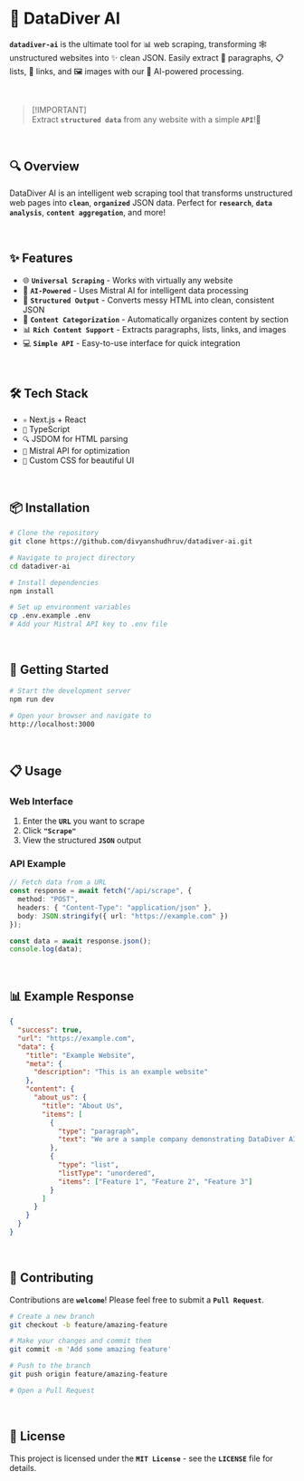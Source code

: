 
# 🌊 DataDiver AI

**`datadiver-ai`** is the ultimate tool for 📊 web scraping, transforming 🕸️ unstructured websites into ✨ clean JSON. Easily extract 📝 paragraphs, 📋 lists, 🔗 links, and 🖼️ images with our 🧠 AI-powered processing.

<br>

> [!IMPORTANT]<br>
> Extract **`structured data`** from any website with a simple **`API`**!🚀

<br>

## 🔍 Overview

DataDiver AI is an intelligent web scraping tool that transforms unstructured web pages into **`clean`**, **`organized`** JSON data. Perfect for **`research`**, **`data analysis`**, **`content aggregation`**, and more!

<br>

## ✨ Features

- 🌐 **`Universal Scraping`** - Works with virtually any website
- 🧠 **`AI-Powered`** - Uses Mistral AI for intelligent data processing
- 🧩 **`Structured Output`** - Converts messy HTML into clean, consistent JSON
- 🔄 **`Content Categorization`** - Automatically organizes content by section
- 📊 **`Rich Content Support`** - Extracts paragraphs, lists, links, and images
- 💻 **`Simple API`** - Easy-to-use interface for quick integration

<br>

## 🛠️ Tech Stack

- `⚛️` Next.js + React
- `📘` TypeScript
- `🔍` JSDOM for HTML parsing
- `🧠` Mistral API for optimization
- `🎨` Custom CSS for beautiful UI

<br>

## 📦 Installation

```bash
# Clone the repository
git clone https://github.com/divyanshudhruv/datadiver-ai.git

# Navigate to project directory
cd datadiver-ai

# Install dependencies
npm install

# Set up environment variables
cp .env.example .env
# Add your Mistral API key to .env file
```

<br>

## 🚀 Getting Started

```bash
# Start the development server
npm run dev

# Open your browser and navigate to
http://localhost:3000
```

<br>

## 📋 Usage

### Web Interface

1. Enter the **`URL`** you want to scrape
2. Click **`"Scrape"`**
3. View the structured **`JSON`** output

### API Example

```typescript
// Fetch data from a URL
const response = await fetch("/api/scrape", {
  method: "POST",
  headers: { "Content-Type": "application/json" },
  body: JSON.stringify({ url: "https://example.com" })
});

const data = await response.json();
console.log(data);
```

<br>

## 📊 Example Response

```json
{
  "success": true,
  "url": "https://example.com",
  "data": {
    "title": "Example Website",
    "meta": {
      "description": "This is an example website"
    },
    "content": {
      "about_us": {
        "title": "About Us",
        "items": [
          {
            "type": "paragraph",
            "text": "We are a sample company demonstrating DataDiver AI"
          },
          {
            "type": "list",
            "listType": "unordered",
            "items": ["Feature 1", "Feature 2", "Feature 3"]
          }
        ]
      }
    }
  }
}
```


<br>

## 🤝 Contributing

Contributions are **`welcome`**! Please feel free to submit a **`Pull Request`**.

```bash
# Create a new branch
git checkout -b feature/amazing-feature

# Make your changes and commit them
git commit -m 'Add some amazing feature'

# Push to the branch
git push origin feature/amazing-feature

# Open a Pull Request
```

<br>

## 📄 License

This project is licensed under the **`MIT License`** - see the **`LICENSE`** file for details.